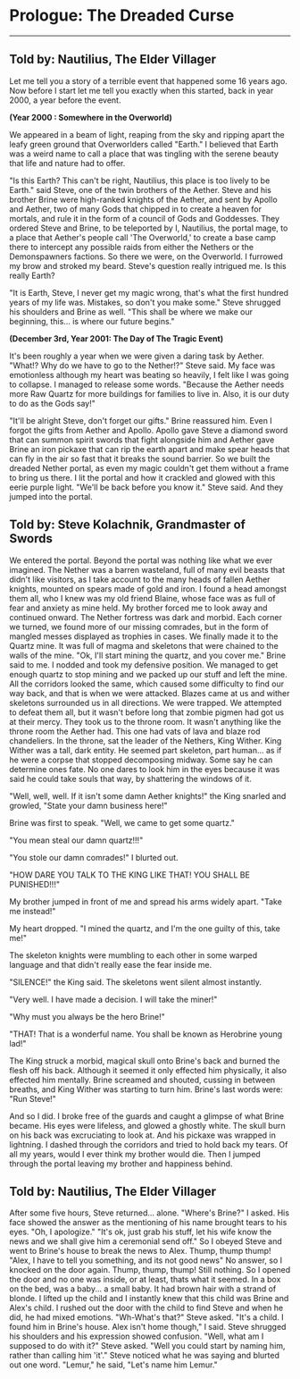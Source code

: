# Prologue: The Dreaded Curse
---

## Told by: Nautilius, The Elder Villager
Let me tell you a story of a terrible event that happened some 16 years ago. Now before I start let me tell you exactly when this started, back in year 2000, a year before the event.

**(Year 2000 : Somewhere in the Overworld)**


We appeared in a beam of light, reaping from the sky and ripping apart the leafy green ground that Overworlders called "Earth." I believed that Earth was a weird name to call a place that was tingling with the serene beauty that life and nature had to offer.

"Is this Earth? This can't be right, Nautilius, this place is too lively to be Earth." said Steve, one of the twin brothers of the Aether. Steve and his brother Brine were high-ranked knights of the Aether, and sent by Apollo and Aether, two of many Gods that chipped in to create a heaven for mortals, and rule it in the form of a council of Gods and Goddesses. They ordered Steve and Brine, to be teleported by I, Nautilius, the portal mage, to a place that Aether's people call 'The Overworld,' to create a base camp there to intercept any possible raids from either the Nethers or the Demonspawners factions. So there we were, on the Overworld. I furrowed my brow and stroked my beard. Steve's question really intrigued me. Is this really Earth?

"It is Earth, Steve, I never get my magic wrong, that's what the first hundred years of my life was. Mistakes, so don't you make some." Steve shrugged his shoulders and Brine as well. "This shall be where we make our beginning, this... is where our future begins."

**(December 3rd, Year 2001: The Day of The Tragic Event)**


It's been roughly a year when we were given a daring task by Aether. "What!? Why do we have to go to the Nether!?" Steve said. My face was emotionless although my heart was beating so heavily, I felt like I was going to collapse. I managed to release some words. "Because the Aether needs more Raw Quartz for more buildings for families to live in. Also, it is our duty to do as the Gods say!"

"It'll be alright Steve, don't forget our gifts." Brine reassured him. Even I forgot the gifts from Aether and Apollo. Apollo gave Steve a diamond sword that can summon spirit swords that fight alongside him and Aether gave Brine an iron pickaxe that can rip the earth apart and make spear heads that can fly in the air so fast that it breaks the sound barrier. So we built the dreaded Nether portal, as even my magic couldn't get them without a frame to bring us there. I lit the portal and how it crackled and glowed with this eerie purple light. "We'll be back before you know it." Steve said. And they jumped into the portal.

## Told by: Steve Kolachnik, Grandmaster of Swords
We entered the portal. Beyond the portal was nothing like what we ever imagined. The Nether was a barren wasteland, full of many evil beasts that didn't like visitors, as I take account to the many heads of fallen Aether knights, mounted on spears made of gold and iron. I found a head amongst them all, who I knew was my old friend Blaine, whose face was as full of fear and anxiety as mine held. My brother forced me to look away and continued onward. The Nether fortress was dark and morbid. Each corner we turned, we found more of our missing comrades, but in the form of mangled messes displayed as trophies in cases. We finally made it to the Quartz mine. It was full of magma and skeletons that were chained to the walls of the mine. "Ok, I'll start mining the quartz, and you cover me." Brine said to me. I nodded and took my defensive position. We managed to get enough quartz to stop mining and we packed up our stuff and left the mine. All the corridors looked the same, which caused some difficulty to find our way back, and that is when we were attacked. Blazes came at us and wither skeletons surrounded us in all directions. We were trapped. We attempted to defeat them all, but it wasn't before long that zombie pigmen had got us at their mercy. They took us to the throne room. It wasn't anything like the throne room the Aether had. This one had vats of lava and blaze rod chandeliers. In the throne, sat the leader of the Nethers, King Wither. King Wither was a tall, dark entity. He seemed part skeleton, part human... as if he were a corpse that stopped decomposing midway. Some say he can determine ones fate. No one dares to look him in the eyes because it was said he could take souls that way, by shattering the windows of it.

"Well, well, well. If it isn't some damn Aether knights!" the King snarled and growled, "State your damn business here!"

Brine was first to speak. "Well, we came to get some quartz."

"You mean steal our damn quartz!!!"

"You stole our damn comrades!" I blurted out.

"HOW DARE YOU TALK TO THE KING LIKE THAT! YOU SHALL BE PUNISHED!!!"

My brother jumped in front of me and spread his arms widely apart. "Take me instead!"

My heart dropped. "I mined the quartz, and I'm the one guilty of this, take me!"

The skeleton knights were mumbling to each other in some warped language and that didn't really ease the fear inside me.

"SILENCE!" the King said. The skeletons went silent almost instantly.

"Very well. I have made a decision. I will take the miner!"

"Why must you always be the hero Brine!"

"THAT! That is a wonderful name. You shall be known as Herobrine young lad!"

The King struck a morbid, magical skull onto Brine's back and burned the flesh off his back. Although it seemed it only effected him physically, it also effected him mentally. Brine screamed and shouted, cussing in between breaths, and King Wither was starting to turn him. Brine's last words were: "Run Steve!"

And so I did. I broke free of the guards and caught a glimpse of what Brine became. His eyes were lifeless, and glowed a ghostly white. The skull burn on his back was excruciating to look at. And his pickaxe was wrapped in lightning. I dashed through the corridors and tried to hold back my tears. Of all my years, would I ever think my brother would die. Then I jumped through the portal leaving my brother and happiness behind.

## Told by: Nautilius, The Elder Villager
After some five hours, Steve returned... alone. "Where's Brine?" I asked. His face showed the answer as the mentioning of his name brought tears to his eyes. "Oh, I apologize."
"It's ok, just grab his stuff, let his wife know the news and we shall give him a ceremonial send off." So I obeyed Steve and went to Brine's house to break the news to Alex. Thump, thump thump!
"Alex, I have to tell you something, and its not good news"
No answer, so I knocked on the door again. Thump, thump, thump! Still nothing. So I opened the door and no one was inside, or at least, thats what it seemed. In a box on the bed, was a baby... a small baby. It had brown hair with a strand of blonde. I lifted up the child and I instantly knew that this child was Brine and Alex's child. I rushed out the door with the child to find Steve and when he did, he had mixed emotions. "Wh-What's that?" Steve asked.
"It's a child. I found him in Brine's house. Alex isn't home though," I said. Steve shrugged his shoulders and his expression showed confusion.
"Well, what am I supposed to do with it?" Steve asked.
"Well you could start by naming him, rather than calling him 'it'."
Steve noticed what he was saying and blurted out one word.
"Lemur," he said, "Let's name him Lemur."

